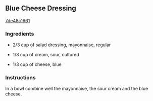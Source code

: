 ## Blue Cheese Dressing

[7de48c1661](http://www.foodnetwork.com/recipes/blue-cheese-dressing.html)

### Ingredients

 - 2/3 cup of salad dressing, mayonnaise, regular

 - 1/3 cup of cream, sour, cultured

 - 1/3 cup of cheese, blue

### Instructions

In a bowl combine well the mayonnaise, the sour cream and the blue cheese.